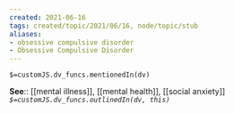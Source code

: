 ```yaml
---
created: 2021-06-16
tags: created/topic/2021/06/16, node/topic/stub
aliases:
- obsessive compulsive disorder
- Obsessive Compulsive Disorder
---
```

`$=customJS.dv_funcs.mentionedIn(dv)`


**See**:: [[mental illness]], [[mental health]], [[social anxiety]] 
*`$=customJS.dv_funcs.outlinedIn(dv, this)`*
